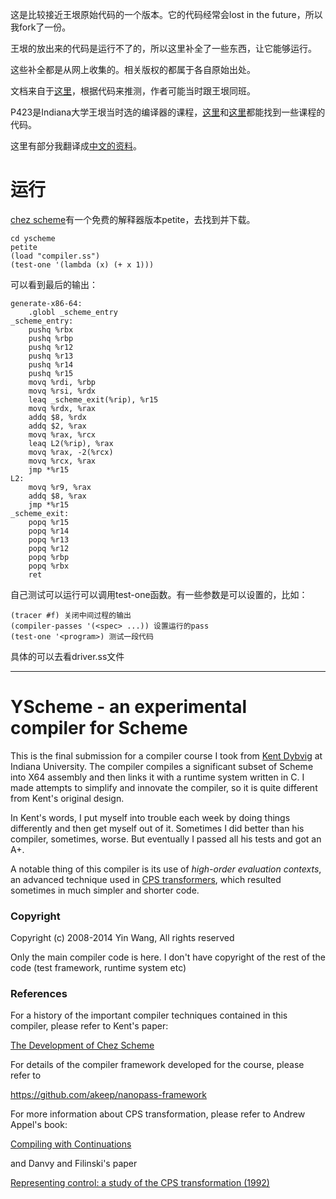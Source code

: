 这是比较接近王垠原始代码的一个版本。它的代码经常会lost in the future，所以我fork了一份。

王垠的放出来的代码是运行不了的，所以这里补全了一些东西，让它能够运行。

这些补全都是从网上收集的。相关版权的都属于各自原始出处。

文档来自于[这里](https://github.com/spiritbear/Grad-School-Code)，根据代码来推测，作者可能当时跟王垠同班。

P423是Indiana大学王垠当时选的编译器的课程，[这里](https://github.com/srwaggon/p423)和[这里](https://github.com/keyanzhang/p423-compiler)都能找到一些课程的代码。

这里有部分我翻译成[中文的资料](http://www.zenlife.tk/nanopass0.md)。


# 运行

[chez scheme](http://www.scheme.com/)有一个免费的解释器版本petite，去找到并下载。

    cd yscheme
    petite
    (load "compiler.ss")
    (test-one '(lambda (x) (+ x 1)))

可以看到最后的输出：

    generate-x86-64:
        .globl _scheme_entry
    _scheme_entry:
        pushq %rbx
        pushq %rbp
        pushq %r12
        pushq %r13
        pushq %r14
        pushq %r15
        movq %rdi, %rbp
        movq %rsi, %rdx
        leaq _scheme_exit(%rip), %r15
        movq %rdx, %rax
        addq $8, %rdx
        addq $2, %rax
        movq %rax, %rcx
        leaq L2(%rip), %rax
        movq %rax, -2(%rcx)
        movq %rcx, %rax
        jmp *%r15
    L2:
        movq %r9, %rax
        addq $8, %rax
        jmp *%r15
    _scheme_exit:
        popq %r15
        popq %r14
        popq %r13
        popq %r12
        popq %rbp
        popq %rbx
        ret

自己测试可以运行可以调用test-one函数。有一些参数是可以设置的，比如：

    (tracer #f) 关闭中间过程的输出
    (compiler-passes '(<spec> ...)) 设置运行的pass
    (test-one '<program>) 测试一段代码

具体的可以去看driver.ss文件

-----------------------------------

# YScheme - an experimental compiler for Scheme


This is the final submission for a compiler course I took from <a
href="http://en.wikipedia.org/wiki/R._Kent_Dybvig">Kent Dybvig</a> at Indiana
University. The compiler compiles a significant subset of Scheme into X64
assembly and then links it with a runtime system written in C. I made attempts
to simplify and innovate the compiler, so it is quite different from Kent's
original design.

In Kent's words, I put myself into trouble each week by doing things differently
and then get myself out of it. Sometimes I did better than his compiler,
sometimes, worse. But eventually I passed all his tests and got an A+.

A notable thing of this compiler is its use of _high-order evaluation contexts_,
an advanced technique used in <a
href="https://github.com/yinwang0/lightsabers/blob/master/cps.ss">CPS
transformers</a>, which resulted sometimes in much simpler and shorter code.


### Copyright

Copyright (c) 2008-2014 Yin Wang, All rights reserved

Only the main compiler code is here. I don't have copyright of the rest of the
code (test framework, runtime system etc)


### References

For a history of the important compiler techniques contained in this compiler,
please refer to Kent's paper:

<a href="http://www.cs.indiana.edu/~dyb/pubs/hocs.pdf">The Development of Chez
Scheme</a>


For details of the compiler framework developed for the course, please refer to

<https://github.com/akeep/nanopass-framework>


For more information about CPS transformation, please refer to Andrew Appel's
book:

<a
href="http://www.amazon.com/Compiling-Continuations-Andrew-W-Appel/dp/052103311X">Compiling
with Continuations</a>

and Danvy and Filinski's paper

<a href="http://citeseerx.ist.psu.edu/viewdoc/summary?doi=10.1.1.46.84">Representing control: a study of the CPS transformation (1992)</a>
